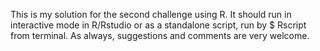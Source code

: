 This is my solution for the second challenge using R. 
It should run in interactive mode in R/Rstudio or as
a standalone script, run by $ Rscript from terminal.
As always, suggestions and comments are very welcome.
